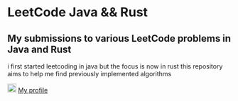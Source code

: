 # LeetCode Java && Rust
## My submissions to various LeetCode problems in Java and Rust

i first started leetcoding in java but the focus is now in rust
this repository aims to help me find previously implemented algorithms

 <img src="https://zupimages.net/up/21/08/l0ho.png" width="20" height="20">  [My profile](https://leetcode.com/dirdr/)   
